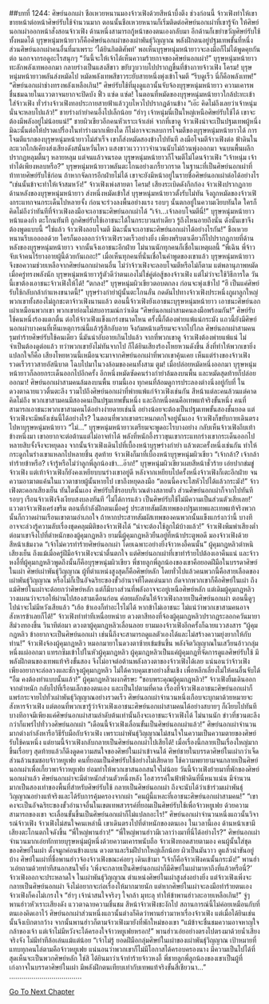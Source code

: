 ##บทที่ 1244: ศิษย์นอกเผ่า
ชือเหวยหนานมองจ้าวเฟิงด้วยสีหน้าบึ้งตึง ช่วงก่อนนี้ จ้าวเฟิงทำให้เขาขายหน้าต่อหน้าศิษย์รับใช้จำนวนมาก
ตอนนั้นชือเหวยหนานก็เริ่มติดต่อศิษย์นอกเผ่าที่เขารู้จัก ให้ศิษย์นอกเผ่าออกหน้าสั่งสอนจ้าวเฟิง
ด้านหนึ่งสามารถกู้หน้าของตนเองกลับมา อีกด้านก็เขย่าขวัญศิษย์รับใช้ทั้งหมดได้
บุรุษหนุ่มหน้ายาวก็คือศิษย์นอกเผ่าของเผ่าพันธุ์วิญญาณ พลังฝึกตนอยู่ปฐมเทพขั้นที่หนึ่ง
ส่วนศิษย์นอกเผ่าคนอื่นที่มาเพราะ ‘ได้ยินกิตติศัพท์’ พอเห็นบุรุษหนุ่มหน้ายาวจะลงมือก็ไม่ได้พูดคุยกันต่อ นอกจากรอดูอะไรสนุกๆ
“วันนี้จะให้เจ้าได้เห็นความร้ายกาจของศิษย์นอกเผ่า!”
บุรุษหนุ่มหน้ายาวทะลักพลังเทพออกมา กลายร่างเป็นแสงสีขาว ขยับวูบวาบไปปรากฏขึ้นที่ข้างกายจ้าวเฟิง
โครม!
บุรุษหนุ่มหน้ายาวพลันส่งหมัดไป หมัดพลังเทพสีขาวระยับสายหนึ่งพุ่งเข้าโจมตี
“รีบดูเร็ว นี่ก็คือพลังเทพ!”
“ศิษย์นอกเผ่าช่างทรงพลังเหลือเกิน!”
ศิษย์รับใช้ที่มุงดูแถวนั้นจับจ้องบุรุษหนุ่มหน้ายาว ความเคารพชื่นชมฉายในแววตาจนยากจะปิดบัง
ฟิ้ว แซ่ด แซ่ด!
ในตอนที่หมัดของบุรุษหนุ่มหน้ายาวใกล้ปะทะเข้าใส่จ้าวเฟิง ทั่วร่างจ้าวเฟิงทอประกายสายฟ้าแล้ววูบไหวไปปรากฏด้านข้าง
“เอ๊ะ คิดไม่ถึงเลยว่าเจ้าหนุ่มนั่นจะหลบไปแล้ว!”
ชายร่างกำยำคนอึ้งไปเล็กน้อย
“ฮ่าๆ เจ้าหนุ่มนี่เป็นใหญ่เหนือศิษย์รับใช้ได้ เขาจะต้องมีพลังอยู่ไม่น้อยแน่!”
ชายผิวเขียวอีกคนหัวเราะเจ้าเล่ห์
จากที่เขาดู จ้าวเฟิงน่าจะเป็นปฐมเทพผู้หนึ่ง
มิฉะนั้นต่อให้ปราดเปรื่องในท่าร่างมากเพียงใด ก็ไม่อาจจะหลบการโจมตีของบุรุษหนุ่มหน้ายาวได้
การโจมตีแรกของบุรุษหนุ่มหน้ายาวไม่สำเร็จ เขาก็ส่งหมัดสองข้างไปทันที ลงมือโจมตีจ้าวเฟิงต่อ
ฟ้าดินในละแวกใกล้เคียงส่งเสียงดังสนั่นหวั่นไหว แสงขาวแวววาวจำนวนนับไม่ถ้วนพุ่งออกมา จนบนพื้นผลึกปรากฏหลุมตื้นๆ หลายหลุม
แต่จนแล้วจนรอด บุรุษหนุ่มหน้ายาวก็โจมตีไม่โดนจ้าวเฟิง
“เจ้าหนุ่ม เจ้าทำได้เพียงหลบหรือ?”
บุรุษหนุ่มหน้ายาวพลันตะโกนอย่างเกรี้ยวกราด
ในฐานะที่เป็นศิษย์นอกเผ่าที่ท้าทายศิษย์รับใช้ก่อน ถ้าหากจัดการอีกฝ่ายไม่ได้ เขาจะยังมีหน้าอยู่ในรายชื่อศิษย์นอกเผ่าต่อได้อย่างไร
“เช่นนั้นข้าจะทำให้เจ้าสมหวัง!”
จ้าวเฟิงเพ่งสายตา
โครม!
เสียงระเบิดดังกึกก้อง จ้าวเฟิงปรากฏกายด้านหลังของบุรุษหนุ่มหน้ายาว ส่งหนึ่งหมัดเข้าใส่
บุรุษหนุ่มหน้ายาวตั้งรับไม่ทัน จึงถูกหมัดของจ้าวเฟิงกระแทกจนกระเด็นไปหลายจั้ง ก่อนจะร่วงลงพื้นอย่างแรง
รอบๆ นั้นตกอยู่ในความเงียบทันใด ใครก็คิดไม่ถึงว่าทันทีที่จ้าวเฟิงลงมือจะเอาชนะศิษย์นอกเผ่าได้
“เจ้า…เจ้าลอบโจมตีนี่!”
บุรุษหนุ่มหน้ายาวหน้าแดงก่ำ ตะโกนทันที
ถูกศิษย์รับใช้เอาชนะได้ในกระบวนท่าเดียว รู้ถึงไหนอายถึงนั่น ดังนั้นเขาจึงต้องพูดแบบนี้
“ใช่แล้ว จ้าวเฟิงลอบโจมตี มิฉะนั้นจะเอาชนะศิษย์นอกเผ่าได้อย่างไรกัน!”
ชือเหวยหนานรีบเออออด้วย
ใครก็มองออกว่าจ้าวเฟิงรวดเร็วอย่างยิ่ง เพียงพริบตาเดียวก็ไปปรากฏกายที่ด้านหลังของบุรุษหนุ่มหน้ายาว จากนั้นจึงเอาชนะอีกฝ่าย
ไม่นานนักทุกคนก็เชื่อในเหตุผลนี้
“พี่เฉิน พี่จ้าว จับเจ้าคนไร้ยางอายผู้นี้ด้วยกันเถอะ!”
เมื่อเห็นทุกคนที่นั่นเชื่อในคำพูดของเขาแล้ว บุรุษหนุ่มหน้ายาวจึงขอความช่วยเหลือจากศิษย์นอกเผ่าคนอื่น
ไม่ว่าจ้าวเฟิงจะลอบโจมตีหรือไม่ก็ตาม แต่พลานุภาพหมัดเมื่อครู่ทรงพลังนัก บุรุษหนุ่มหน้ายาวรู้ตัวดีว่าตนเองไม่ใช่คู่ต่อสู้ของจ้าวเฟิง
แต่ไม่ว่าจะใช้วิธีการใด วันนี้เขาต้องเอาชนะจ้าวเฟิงให้ได้!
“ตกลง!”
บุรุษหนุ่มผิวเขียวตอบตกลง ก่อนจะพุ่งเข้าไป
“ฮึ เป็นแค่ศิษย์รับใช้กลับกล้ากำแหงขนาดนี้!”
บุรุษร่างกำยำผู้นั้นตะโกนลั่น กดดันไปทางจ้าวเฟิงประหนึ่งภูผาลูกใหญ่
พวกเขาทั้งสองไม่ถูกชะตาจ้าวเฟิงนานแล้ว ตอนนี้จ้าวเฟิงยังเอาชนะบุรุษหนุ่มหน้ายาว เอาชนะศิษย์นอกเผ่าเหมือนพวกเขา พวกเขาย่อมไม่สบอารมณ์กว่าเดิม
“ศิษย์นอกเผ่าสามคนลงมือพร้อมกัน!”
ศิษย์รับใช้คนหนึ่งร้องแตกตื่น
ต่อให้จ้าวเฟิงแข็งแกร่งขนาดไหน ครั้งนี้ก็ต้องพ่ายแพ้แน่กระมัง
แถวนี้ยังมีศิษย์นอกเผ่าบางคนที่เห็นเหตุการณ์นี้แล้วรู้สึกอับอาย จึงก้มหน้าเตรียมจะจากไปไกล
ศิษย์นอกเผ่าสามคนรุมทำร้ายศิษย์รับใช้คนเดียว นี่มันน่าอับอายเกินไปแล้ว
จากที่พวกเขาดู จ้าวเฟิงต้องพ่ายแพ้แน่ ไม่จำเป็นต้องดูต่อแล้ว
ทว่าพวกเขายังไม่ทันจากไป ก็ได้ยินเสียงร้องโหยหวนดังขึ้น
สิ่งที่ทำให้พวกเขายิ่งแปลกใจก็คือ เสียงโหยหวนนี้เหมือนจะมาจากศิษย์นอกเผ่าที่พวกเขาคุ้นเคย
เห็นแต่ร่างของจ้าวเฟิงรวดเร็วราวสายอัสนีบาต โฉบไปมาในวงล้อมของคนทั้งสาม
ตูม!
เมื่อปล่อยหมัดหนึ่งออกมา บุรุษหนุ่มหน้ายาวก็ลอยกระเด็นออกไปอีกครั้ง
อีกหนึ่งหมัดซัดคนร่างกำยำล้มลงบนพื้น
และหมัดสุดท้ายก็ปล่อยออกมา!
ศิษย์นอกเผ่าสามคนล้มลงบนพื้น
ยามนี้เอง ทุกคนที่ล้อมดูการประลองต่างนิ่งอยู่กับที่ ในดวงตาฉายแววตื่นตะลึง
รวมไปถึงศิษย์นอกเผ่าที่พ่ายแพ้แก่จ้าวเฟิงเช่นกัน สีหน้าแต่ละคนล้วนแต่คาดคิดไม่ถึง
พวกเขาสามคนมีสองคนเป็นปฐมเทพขั้นหนึ่ง และอีกหนึ่งคนคือเทพแท้จริงขั้นหนึ่ง
คนที่สามารถเอาชนะพวกเขาสามคนได้อย่างง่ายดายเช่นนี้ อย่างน้อยจะต้องเป็นปฐมเทพขั้นสองชั้นยอด แต่จ้าวเฟิงจะมีพลังเช่นนี้ได้อย่างไร?
ในตอนที่พวกเขาตระหนกตกใจอยู่นั้นเอง จ้าวเฟิงก็ขยับกายเดินตรงไปหาบุรุษหนุ่มหน้ายาว
“ไม่…”
บุรุษหนุ่มหน้ายาวเตรียมจะพูดอะไรบางอย่าง กลับเห็นจ้าวเฟิงถีบเท้าข้างหนึ่งมา
เขาอยากจะต่อต้านแต่ไม่อาจทำได้ พลังที่หนักอึ้งราวขุนเขากระแทกร่างเขากระเด็นออกไปหลายสิบจั้งจึงจะหยุดลง
จากนั้นจ้าวเฟิงเดินไปที่เบื้องหน้าบุรุษร่างกำยำ แล้วเตะครั้งหนึ่งเช่นกัน ทำให้กระดูกในร่างเขาแหลกไปหลายชิ้น
สุดท้าย จ้าวเฟิงก็มาที่เบื้องหน้าบุรุษหนุ่มผิวเขียว
“เจ้ากล้า? เจ้ากล้าทำร้ายข้าหรือ? เจ้ารู้หรือไม่ว่าลูกพี่ลูกน้องข้า…อ๊าก!”
บุรุษหนุ่มผิวเขียวเผยสีหน้าชั่วร้าย เอ่ยปากข่มขู่จ้าวเฟิง แต่เท้าจ้าวเฟิงก็ยังคงเหยียบบนร่างเขาอยู่ดี
หลังจากเหยียบไปครั้งหนึ่งจ้าวเฟิงก็เตะอีกฝ่าย จนความอาฆาตแค้นในแววตาชายผู้นั้นหายไป เขาถึงหยุดลงมือ
“ตอนนี้คงจะไสหัวไปได้แล้วกระมัง!”
จ้าวเฟิงตะคอกเสียงเย็น
ทันใดนั้นเอง ศิษย์รับใช้รอบบริเวณต่างสลายตัว ส่วนศิษย์นอกเผ่าก็จากไปทันที
รอบๆ เรือนจ้าวเฟิงจึงเงียบสงบลงทันที
‘ไม่ได้การแล้ว เป็นศิษย์รับใช้ไม่มีความเป็นส่วนตัวเสียเลย!’
แววตาจ้าวเฟิงเคร่งขรึม
ตอนที่กำลังฝึกตนเมื่อครู่ ประสาทสัมผัสเทพของปฐมเทพและเทพแท้จริงพวกนั้นก็กวาดผ่านเรือนเขาตามอำเภอใจ
ถ้าหากประสาทสัมผัสเทพของคนพวกนั้นแข็งแกร่งกว่านี้ บางทีอาจจะล่วงรู้ความลับเรื่องชุดคลุมมิติของจ้าวเฟิงได้
“น่าจะต้องใช้ลูกไม้บ้างแล้ว!”
จ้าวเฟิงพึมพำเสียงต่ำ
ต่อมาเขาจึงไปที่ตำหนักของผู้คุมกฎหลิว
ยามนี้ผู้คุมกฎหลิวยืนอยู่ที่หน้าประตูพอดี มองจ้าวเฟิงด้วยสีหน้าเข้มงวด
“เจ้าไม่ควรทำร้ายศิษย์นอกเผ่า โดยเฉพาะอย่างยิ่งจ้าวหงอี้คนนั้น”
ผู้คุมกฎหลิวตำหนิเสียงเย็น
ถึงแม้เมื่อครู่ฝีมือจ้าวเฟิงจะน่าตื่นตกใจ แต่ศิษย์นอกเผ่าที่เขาทำร้ายไปต้องเอาคืนแน่
และจ้าวหงอี้ที่ผู้คุมกฎหลิวพูดถึงนั้นก็คือบุรุษหนุ่มผิวเขียว พี่ชายลูกพี่ลูกน้องของเขาคือยอดฝีมือในบรรดาศิษย์ในเผ่า
ศิษย์เผ่าพันธุ์วิญญาณ ผู้ที่ตำแหน่งสูงสุดก็คือศิษย์หลัก โดยทั่วไปแล้วคนพวกนี้คือสายเลือดของเผ่าพันธุ์วิญญาณ หรือไม่ก็เป็นอัจฉริยะของขั้วอำนาจที่โดดเด่นมาก
ถัดจากพวกเขาก็คือศิษย์ในเผ่า ถึงแม้ศิษย์ในเผ่าจะด้อยกว่าศิษย์หลัก แต่ก็มีบางส่วนที่พลังอาจจะอยู่เหนือศิษย์หลัก
แต่เดิมผู้คุมกฎหลิววางแผนว่าจะรอให้ผ่านไปสองสามเดือนก่อน ค่อยผลักดันให้จ้าวเฟิงกลายเป็นศิษย์นอกเผ่า ตอนนี้ดูๆ ไปน่าจะไม่มีหวังเสียแล้ว
“เฮ้อ ข้าเองก็ทำอะไรไม่ได้ หากข้าไม่เอาชนะ ไม่แน่ว่าพวกเขาสามคนอาจสังหารข้าเลยก็ได้!”
จ้าวเฟิงทำท่าทีเหนื่อยหน่าย ดวงตาสีทองที่จ้องผู้คุมกฎหลิวปรากฏระลอกควันมายาสีม่วงทองขึ้น
วินาทีต่อมา ดวงตาผู้คุมกฎหลิวเลื่อนลอย ยามมองจ้าวเฟิงอีกครั้งก็ฉายแววสงสาร
“ผู้คุมกฎหลิว ข้าอยากจะเป็นศิษย์นอกเผ่า เช่นนี้ถึงจะสามารถดูแลตัวเองได้และไม่สร้างความยุ่งยากให้กับท่าน!”
จ้าวเฟิงจ้องผู้คุมกฎหลิว หมอกมายาในดวงตาซ้ายเข้มข้นขึ้น พลังจิตวิญญาณในเสวียนอ้าวกลุ่มหนึ่งแผ่ออกมา แทรกซึมเข้าไปในหัวผู้คุมกฎหลิว
ผู้คุมกฎหลิวเป็นแค่ผู้คุมกฎที่จัดการดูแลศิษย์รับใช้ มีพลังฝึกตนของเทพแท้จริงขั้นสอง จึงไม่อาจต่อต้านพลังลวงตาของจ้าวเฟิงได้เลย
แน่นอนว่าจ้าวเฟิงเพียงอยากจะล่อลวงและชักจูงผู้คุมกฎหลิว ไม่ได้ควบคุมเขาอย่างสิ้นเชิง เพื่อหลีกเลี่ยงไม่ให้คนอื่นจับได้
“อืม คงต้องทำแบบนั้นแล้ว!”
ผู้คุมกฎหลิวผงกศีรษะ
“ขอบพระคุณผู้คุมกฎหลิว!”
จ้าวเฟิงยิ้มเดินออกจากตำหนัก กลับไปที่เรือนเล็กของตนเอง
และเป็นไปตามที่คาด เรื่องที่จ้าวเฟิงเอาชนะศิษย์นอกเผ่าก็แพร่กระจายไปทั่วเผ่าพันธุ์วิญญาณอย่างรวดเร็ว
ศิษย์นอกเผ่าจำนวนหนึ่งเกือบจะบุกมาด้วยหมายจะสังหารจ้าวเฟิง
แต่ตอนที่พวกเขารู้ว่าจ้าวเฟิงเอาชนะศิษย์นอกเผ่าสามคนได้อย่างสบายๆ ก็เงียบไปทันที
บางทีอาจมีเพียงแค่ศิษย์นอกเผ่าสามลำดับต้นเท่านั้นถึงจะเอาชนะจ้าวเฟิงได้
ไม่นานนัก ข่าวที่ชวนตะลึงกว่าก็แพร่ไปทั่ววงศิษย์นอกเผ่า
“เดือนนี้จ้าวเฟิงเลื่อนขั้นเป็นศิษย์นอกเผ่าแล้ว!”
ศิษย์นอกเผ่าจำนวนมากต่างกำลังหารือวิธีรับมือกับจ้าวเฟิง เพราะเผ่าพันธุ์วิญญาณไม่สนใจในความเป็นความตายของศิษย์รับใช้คนหนึ่ง
แต่ยามนี้จ้าวเฟิงกลับกลายเป็นศิษย์นอกเผ่าไปเสียได้!
เมื่อเรื่องนี้กลายเป็นเรื่องใหญ่มากขึ้นเรื่อยๆ สุดท้ายแล้วก็ดึงดูดความสนใจของศิษย์ในเผ่าเข้าจนได้
ศิษย์ชายในบรรดาศิษย์ในเผ่ากว่าเจ็ดส่วนล้วนชมชอบจ้าวหยูเฟย
คนที่ยอมเป็นศิษย์รับใช้อย่างไม่เสียดาย ใช้ความพยายามจนกลายเป็นศิษย์นอกเผ่าเพื่อเกี้ยวพาจ้าวหยูเฟย ย่อมทำให้พวกเขาสนอกสนใจไม่น้อย
วันนี้จ้าวเฟิงย้ายมาที่พักของศิษย์นอกเผ่าแล้ว
ศิษย์นอกเผ่าจะมีตำหนักส่วนตัวหนึ่งหลัง ไอสวรรค์ในฟ้าฟ้าดินที่นี่หนาแน่น มีจำนวนมากเป็นสองเท่าของพื้นที่สำหรับศิษย์รับใช้
กลายเป็นศิษย์นอกเผ่า ถึงจะนับได้ว่าเข้าร่วมเผ่าพันธุ์วิญญาณอย่างแท้จริงและได้รับการคุ้มครองจากเผ่า
“คนผู้นี้แหละที่เอาชนะศิษย์นอกเผ่าสามคน!”
“เขาคงจะเป็นอัจฉริยะของขั้วอำนาจอื่นในเขตเทพสวรรค์ที่ยอมเป็นศิษย์รับใช้เพื่อจ้าวหยูเฟย ด้วยความสามารถของเขา จะเลื่อนขั้นขึ้นเป็นศิษย์นอกเผ่าก็ไม่แปลกอะไร!”
ศิษย์นอกเผ่าจำนวนหนึ่งแถวนั้นวิจารณ์จ้าวเฟิง
จ้าวเฟิงไม่สนใจคนเหล่านี้ เขาเดินตรงไปที่ตำหนักของตนเอง
ในเวลานี้เอง ด้านหน้าเขามีเสียงตะโกนตกใจดังขึ้น
“พี่ใหญ่พานฮ่าว!”
“พี่ใหญ่พานฮ่าวมีเวลาว่างมาที่นี่ได้อย่างไร?”
ศิษย์นอกเผ่าจำนวนมากเอ่ยทักทายบุรุษหนุ่มผู้หนึ่งด้วยความเคารพนับถือ
จ้าวเฟิงทอดสายตามอง คนผู้นั้นใส่ชุดของศิษย์ในเผ่า ดั้งจมูกค่อนข้างแบน ดวงตาและริมฝีปากใหญ่เล็กน้อย ผิวเป็นมันวาว ดูแล้วน่าขันอยู่บ้าง
ศิษย์ในเผ่าที่ชื่อพานฮ่าวจ้องจ้าวเฟิงขณะค่อยๆ เดินเข้ามา
“เจ้าก็คือจ้าวเฟิงคนนั้นกระมัง!”
พานฮ่าวเอ่ยถามด้วยท่าทีสนอกสนใจยิ่ง
‘เพิ่งจะกลายเป็นศิษย์นอกเผ่าก็มีศิษย์ในเผ่ามาหาถึงที่แล้วหรือนี่?’
จ้าวเฟิงออกจะประหลาดใจ
ในเผ่าพันธุ์วิญญาณ ตำแหน่งศิษย์ในเผ่าสูงส่งอย่างยิ่ง แต่จ้าวเฟิงเพิ่งจะกลายเป็นศิษย์นอกเผ่า จึงไม่อยากจะก่อเรื่องให้มากมายนัก
แต่หากศิษย์ในเผ่าจะลงมือทำร้ายตนเอง จ้าวเฟิงก็คงไม่เกรงใจ
“ฮ่าๆ เจ้าน่าสนใจจริงๆ ใจกล้า มุทะลุ ทำให้ข้าพานฮ่าวละอายเหลือเกิน!”
จู่ๆ พานฮ่าวหัวเราะเสียงดัง แววตาฉายความชื่นชม
สีหน้าจ้าวเฟิงชะงักไป สถานการณ์นี้ไม่ค่อยเหมือนกับที่ตนเองคิดเอาไว้
ศิษย์นอกเผ่าส่วนหนึ่งแถวนั้นต่างก็คิดว่าพานฮ่าวมาหาเรื่องจ้าวเฟิง แต่เมื่อได้ยินเช่นนั้นจึงเบิกตากว้าง
จากนั้นพานฮ่าวก็ตามจ้าวเฟิงมายังที่พักใหม่ของเขา
“แม้ข้าจะชื่นชมความอาจหาญใจกล้าของเจ้า แต่เจ้าไม่มีหวังจะได้ครองใจจ้าวหยูเฟยหรอก!”
พานฮ่าวเอ่ยอย่างตรงไปตรงมาด้วยน้ำเสียงจริงจัง ไม่มีท่าทีล้อเล่นแม้แต่น้อย
“เจ้าไม่รู้ ยอดฝีมือกลุ่มศิษย์ในเผ่าของเผ่าพันธุ์วิญญาณ เป้าหมายที่แทบทุกคนไล่ตามคือจ้าวหยูเฟย แน่นอนว่าพวกเขาก็ไม่มีโอกาสได้ครอบครองนาง มีความเป็นไปได้ที่สุดเห็นจะเป็นพวกศิษย์หลัก ใช่สิ ได้ยินมาว่าเจ้าทำร้ายจ้าวหงอี้ พี่ชายลูกพี่ลูกน้องของเขาเป็นผู้ที่เก่งกาจในบรรดาศิษย์ในเผ่า มีพลังฝึกตนเทียบเท่ากับเทพแท้จริงขั้นสี่เชียวนา…”
....................................


[Go To Next Chapter]( ./101.md)